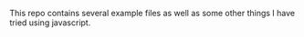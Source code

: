 This repo contains several example files as well as some other things I have tried using javascript. 
